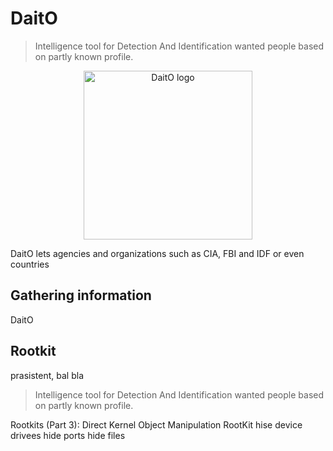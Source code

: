 # DaitO
>  Intelligence tool for Detection And Identification wanted people based on partly known profile.

<p align="center">
  <img width="270" src="https://github.com/oririnat/DaitO/blob/master/Design/Daito%20logos/logo%20%2B%20text/logo%20-%20black-s.png" alt = "DaitO logo">
</p>

DaitO lets agencies and organizations such as CIA, FBI and IDF or even countries 

## Gathering information
DaitO 


## Rootkit

prasistent, bal bla

>  Intelligence tool for Detection And Identification wanted people based on partly known profile.

Rootkits (Part 3): Direct Kernel Object Manipulation
RootKit
hise device drivees
hide ports
hide files
